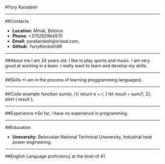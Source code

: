 #Yury Karadash
___
##Contacts
* __Location:__ _Minsk, Belarus_
* __Phone:__ _+375292964570_
* __Email:__ yurakardash@icloud.com_
* __Github:__ _YuriyKardash98_
___
##About me
I am 24 years old. I like to play sports and music. I am very good at working in a team. I really want to learn and develop my skills.
___
##Skills
*I am in the process of learning proggramming languages).
___
##Code example
    function sum(e, r){
    return e + r;
    }
    let result = sum(1, 2);
    alert ( result );
___
##Experience
*So far, i have no experience in programming.
___
##Education
* __Uneversity:__ Belarusian National Technical Uneversity, Industrial heat power engineering.
___
##English
Language proficiency at the level of A1.